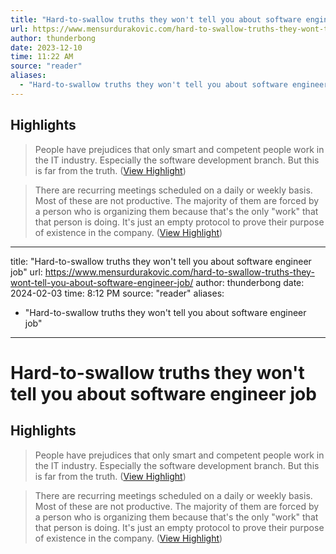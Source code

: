 ```yaml
---
title: "Hard-to-swallow truths they won't tell you about software engineer job"
url: https://www.mensurdurakovic.com/hard-to-swallow-truths-they-wont-tell-you-about-software-engineer-job/
author: thunderbong
date: 2023-12-10
time: 11:22 AM
source: "reader"
aliases:
  - "Hard-to-swallow truths they won't tell you about software engineer job"
---
```

## Highlights
> People have prejudices that only smart and competent people work in the IT industry. Especially the software development branch. But this is far from the truth. ([View Highlight](https://read.readwise.io/read/01hetsje13068f33bq4m2y8qh3))

> There are recurring meetings scheduled on a daily or weekly basis. Most of these are not productive. The majority of them are forced by a person who is organizing them because that's the only "work" that that person is doing.
> It's just an empty protocol to prove their purpose of existence in the company. ([View Highlight](https://read.readwise.io/read/01hetsmj3kcm94nbpvty8w9yj6))

---
title: "Hard-to-swallow truths they won't tell you about software engineer job"
url: https://www.mensurdurakovic.com/hard-to-swallow-truths-they-wont-tell-you-about-software-engineer-job/
author: thunderbong
date: 2024-02-03
time: 8:12 PM
source: "reader"
aliases:
  - "Hard-to-swallow truths they won't tell you about software engineer job"
---
# Hard-to-swallow truths they won't tell you about software engineer job

## Highlights
> People have prejudices that only smart and competent people work in the IT industry. Especially the software development branch. But this is far from the truth. ([View Highlight](https://read.readwise.io/read/01hetsje13068f33bq4m2y8qh3))

> There are recurring meetings scheduled on a daily or weekly basis. Most of these are not productive. The majority of them are forced by a person who is organizing them because that's the only "work" that that person is doing.
> It's just an empty protocol to prove their purpose of existence in the company. ([View Highlight](https://read.readwise.io/read/01hetsmj3kcm94nbpvty8w9yj6))

